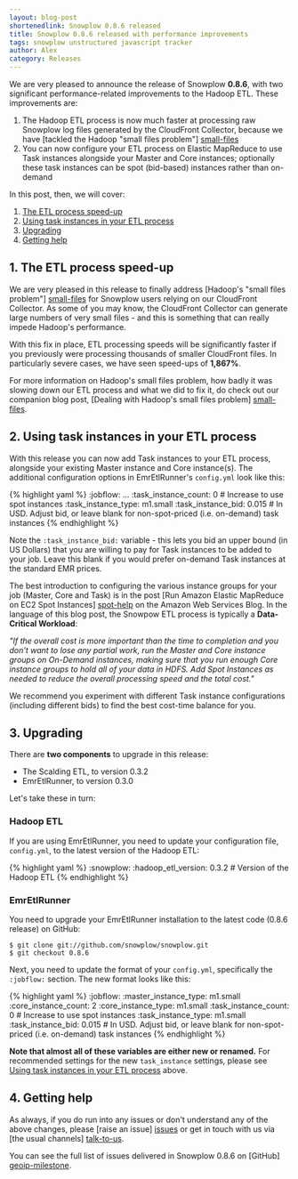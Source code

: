 ```yaml
---
layout: blog-post
shortenedlink: Snowplow 0.8.6 released
title: Snowplow 0.8.6 released with performance improvements
tags: snowplow unstructured javascript tracker
author: Alex
category: Releases
---
```


We are very pleased to announce the release of Snowplow **0.8.6**, with two significant performance-related improvements to the Hadoop ETL. These improvements are:

1. The Hadoop ETL process is now much faster at processing raw Snowplow log files generated by the CloudFront Collector, because we have [tackled the Hadoop "small files problem"] [small-files]
2. You can now configure your ETL process on Elastic MapReduce to use Task instances alongside your Master and Core instances; optionally these task instances can be spot (bid-based) instances rather than on-demand

In this post, then, we will cover:

1. [The ETL process speed-up](/blog/2013/06/03/snowplow-0.8.6-released-with-performance-improvements#speed-up)
2. [Using task instances in your ETL process](/blog/2013/06/03/snowplow-0.8.6-released-with-performance-improvements#task-instances)
3. [Upgrading](/blog/2013/06/03/snowplow-0.8.6-released-with-performance-improvements#upgrading)
4. [Getting help](/blog/2013/06/03/snowplow-0.8.6-released-with-performance-improvements#help)

<!--more-->

<h2><a name="speed-up">1. The ETL process speed-up</a></h2>

We are very pleased in this release to finally address [Hadoop's "small files problem"] [small-files] for Snowplow users relying on our CloudFront Collector. As some of you may know, the CloudFront Collector can generate large numbers of very small files - and this is something that can really impede Hadoop's performance.

With this fix in place, ETL processing speeds will be significantly faster if you previously were processing thousands of smaller CloudFront files. In particularly severe cases, we have seen speed-ups of **1,867%**.

For more information on Hadoop's small files problem, how badly it was slowing down our ETL process and what we did to fix it, do check out our companion blog post, [Dealing with Hadoop's small files problem] [small-files].

<h2><a name="task-instances">2. Using task instances in your ETL process</a></h2>

With this release you can now add Task instances to your ETL process, alongside your existing Master instance and Core instance(s). The additional configuration options in EmrEtlRunner's `config.yml` look like this:

{% highlight yaml %}
:jobflow:
    ...
    :task_instance_count: 0 # Increase to use spot instances
    :task_instance_type: m1.small
    :task_instance_bid: 0.015 # In USD. Adjust bid, or leave blank for non-spot-priced (i.e. on-demand) task instances
{% endhighlight %}

Note the `:task_instance_bid:` variable - this lets you bid an upper bound (in US Dollars) that you are willing to pay for Task instances to be added to your job. Leave this blank if you would prefer on-demand Task instances at the standard EMR prices.

The best introduction to configuring the various instance groups for your job (Master, Core and Task) is in the post [Run Amazon Elastic MapReduce on EC2 Spot Instances] [spot-help] on the Amazon Web Services Blog. In the language of this blog post, the Snowpow ETL process is typically a **Data-Critical Workload**:

_"If the overall cost is more important than the time to completion and you don't want to lose any partial work, run the Master and Core instance groups on On-Demand instances, making sure that you run enough Core instance groups to hold all of your data in HDFS. Add Spot Instances as needed to reduce the overall processing speed and the total cost."_

We recommend you experiment with different Task instance configurations (including different bids) to find the best cost-time balance for you.

<h2><a name="upgrading">3. Upgrading</a></h2>

There are **two components** to upgrade in this release:

* The Scalding ETL, to version 0.3.2
* EmrEtlRunner, to version 0.3.0

Let's take these in turn:

### Hadoop ETL

If you are using EmrEtlRunner, you need to update your configuration file, `config.yml`, to the latest version of the Hadoop ETL:

{% highlight yaml %}
:snowplow:
  :hadoop_etl_version: 0.3.2 # Version of the Hadoop ETL
{% endhighlight %}

### EmrEtlRunner

You need to upgrade your EmrEtlRunner installation to the latest code (0.8.6 release) on GitHub:

    $ git clone git://github.com/snowplow/snowplow.git
    $ git checkout 0.8.6

Next, you need to update the format of your `config.yml`, specifically the `:jobflow:` section. The new format looks like this:

{% highlight yaml %}
:jobflow:
    :master_instance_type: m1.small
    :core_instance_count: 2
    :core_instance_type: m1.small
    :task_instance_count: 0 # Increase to use spot instances
    :task_instance_type: m1.small
    :task_instance_bid: 0.015 # In USD. Adjust bid, or leave blank for non-spot-priced (i.e. on-demand) task instances
{% endhighlight %}

**Note that almost all of these variables are either new or renamed.** For recommended settings for the new `task_instance` settings, please see [Using task instances in your ETL process](/blog/2013/06/03/snowplow-0.8.6-released-with-performance-improvements#task-instances) above.

<h2><a name="help">4. Getting help</a></h2>

As always, if you do run into any issues or don't understand any of the above changes, please [raise an issue] [issues] or get in touch with us via [the usual channels] [talk-to-us].

You can see the full list of issues delivered in Snowplow 0.8.6 on [GitHub] [geoip-milestone].

[small-files]: http://snowplowanalytics.com/blog/2013/05/30/dealing-with-hadoops-small-files-problem/
[spot-help]: http://aws.typepad.com/aws/2011/08/run-amazon-elastic-mapreduce-on-ec2-spot-instances.html

[issues]: https://github.com/snowplow/snowplow/issues
[talk-to-us]: https://github.com/snowplow/snowplow/wiki/Talk-to-us
[geoip-milestone]: https://github.com/snowplow/snowplow/issues?milestone=22&page=1&state=closed